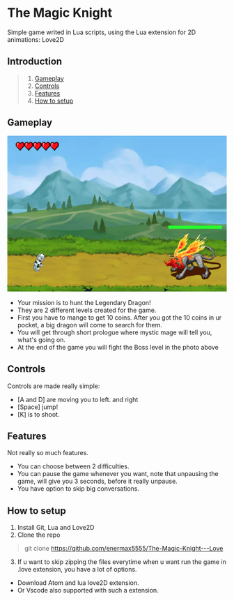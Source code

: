 # The Magic Knight

Simple game writed in Lua scripts, using the Lua extension for 2D animations: Love2D

## Introduction
   >1. [Gameplay](#gameplay)
   >2. [Controls](#controls)
   >3. [Features](#features)
   >4. [How to setup](#how-to-setup)

## Gameplay

![Gameplay:](Assets/Images/Gameplay.png 'Boss Level')

- Your mission is to hunt the Legendary Dragon!
- They are 2 different levels created for the game. 
- First you have to mange to get 10 coins. After you got the 10 coins in ur pocket, a big dragon will come to search for them. 
- You will get through short prologue where mystic mage will tell you, what's going on.
- At the end of the game you will fight the Boss level in the photo above

## Controls

Controls are made really simple:
  - [A and D] are moving you to left. and right
  - [Space] jump!
  - [K] is to shoot.

## Features

Not really so much features.
- You can choose between 2 difficulties.
- You can pause the game whenever you want, note that unpausing the game, will give you 3 seconds, before it really unpause.
- You have option to skip big conversations.

## How to setup

1. Install Git, Lua and Love2D
2. Clone the repo
> git clone https://github.com/enermax5555/The-Magic-Knight---Love
3. If u want to skip zipping the files everytime when u want run the game in .love extension, you have a lot of options.
- Download Atom and lua love2D extension.  
- Or Vscode also supported with such a extension.
